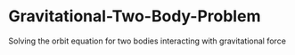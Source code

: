 # Gravitational-Two-Body-Problem
Solving the orbit equation for two bodies interacting with gravitational force
